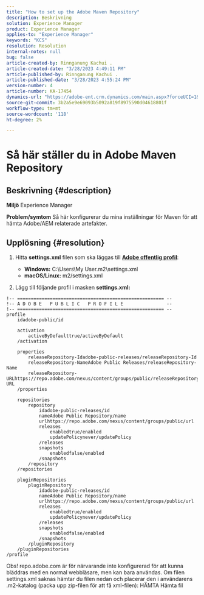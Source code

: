 ```yaml
---
title: "How to set up the Adobe Maven Repository"
description: Beskrivning
solution: Experience Manager
product: Experience Manager
applies-to: "Experience Manager"
keywords: "KCS"
resolution: Resolution
internal-notes: null
bug: false
article-created-by: Rinnganung Kachui .
article-created-date: "3/28/2023 4:49:11 PM"
article-published-by: Rinnganung Kachui .
article-published-date: "3/28/2023 4:55:24 PM"
version-number: 4
article-number: KA-17454
dynamics-url: "https://adobe-ent.crm.dynamics.com/main.aspx?forceUCI=1&pagetype=entityrecord&etn=knowledgearticle&id=a7f92373-88cd-ed11-b597-6045bd006268"
source-git-commit: 3b2a5e9e69093b5092a819f8975590d04618801f
workflow-type: tm+mt
source-wordcount: '118'
ht-degree: 2%

---
```


# Så här ställer du in Adobe Maven Repository

## Beskrivning {#description}

<b>Miljö</b>
Experience Manager


<b>Problem/symtom</b>
Så här konfigurerar du mina inställningar för Maven för att hämta Adobe/AEM relaterade artefakter.


## Upplösning {#resolution}


1. Hitta <b>settings.xml</b> filen som ska läggas till <b>[Adobe offentlig profil](https://repo.adobe.com/index.html)</b>:

   - <b>Windows:</b> C:\Users\My User\.m2\settings.xml
   - <b>macOS/Linux:</b> m2/settings.xml
2. Lägg till följande profil i masken <b>settings.xml:</b>



```
!-- ====================================================== --
!-- A D O B E   P U B L I C   P R O F I L E                --
!-- ====================================================== --
profile
    idadobe-public/id

    activation
        activeByDefaulttrue/activeByDefault
    /activation

    properties
        releaseRepository-Idadobe-public-releases/releaseRepository-Id
        releaseRepository-NameAdobe Public Releases/releaseRepository-Name
        releaseRepository-URLhttps://repo.adobe.com/nexus/content/groups/public/releaseRepository-URL
    /properties

    repositories
        repository
            idadobe-public-releases/id
            nameAdobe Public Repository/name
            urlhttps://repo.adobe.com/nexus/content/groups/public/url
            releases
                enabledtrue/enabled
                updatePolicynever/updatePolicy
            /releases
            snapshots
                enabledfalse/enabled
            /snapshots
        /repository
    /repositories

    pluginRepositories
        pluginRepository
            idadobe-public-releases/id
            nameAdobe Public Repository/name
            urlhttps://repo.adobe.com/nexus/content/groups/public/url
            releases
                enabledtrue/enabled
                updatePolicynever/updatePolicy
            /releases
            snapshots
                enabledfalse/enabled
            /snapshots
        /pluginRepository
    /pluginRepositories
/profile
```


Obs! repo.adobe.com är för närvarande inte konfigurerad för att kunna bläddras med en normal webbläsare, men kan bara användas. Om filen settings.xml saknas hämtar du filen nedan och placerar den i användarens .m2-katalog (packa upp zip-filen för att få xml-filen): HÄMTA Hämta fil
